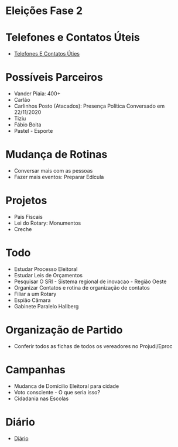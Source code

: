 # Eleições Fase 2

# Telefones e Contatos Úteis
- [Telefones E Contatos Úties](/telcont/telcont.md)

# Possíveis Parceiros
- Vander Piaia: 400+
- Carlão
- Carlinhos Posto (Atacados): Presença Política Conversado em 22/11/2020
- Tiziu
- Fábio Boita
- Pastel - Esporte 

# Mudança de Rotinas
- Conversar mais com as pessoas
- Fazer mais eventos: Preparar Edícula

# Projetos
- Pais Fiscais
- Lei do Rotary: Monumentos
- Creche

# Todo
- Estudar Processo Eleitoral
- Estudar Leis de Orçamentos
- Pesquisar O SRI - Sistema regional de inovacao - Região Oeste
- Organizar Contatos e rotina de organização de contatos
- Filiar a um Rotary
- Espião Câmara
- Gabinete Paralelo Hallberg

# Organização de Partido
- Conferir todos as fichas de todos os vereadores no Projudi/Eproc

# Campanhas
- Mudanca de Domícilio Eleitoral para cidade
- Voto consciente - O que seria isso?
- Cidadania nas Escolas

# Diário
- [Diário](diario.md)

